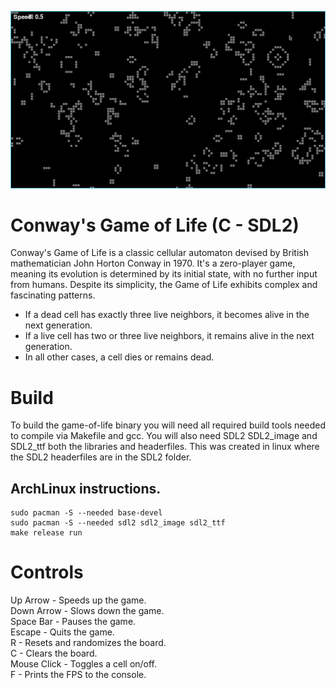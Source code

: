 ![Screenshot](../screenshot.png)

# Conway's Game of Life (C - SDL2)
Conway's Game of Life is a classic cellular automaton devised by British mathematician John Horton Conway in 1970. It's a zero-player game, meaning its evolution is determined by its initial state, with no further input from humans. Despite its simplicity, the Game of Life exhibits complex and fascinating patterns.

* If a dead cell has exactly three live neighbors, it becomes alive in the next generation.
* If a live cell has two or three live neighbors, it remains alive in the next generation.
* In all other cases, a cell dies or remains dead.

# Build
To build the game-of-life binary you will need all required build tools needed to compile via Makefile and gcc. You will also need SDL2 SDL2_image and SDL2_ttf both the libraries and headerfiles. This was created in linux where the SDL2 headerfiles are in the SDL2 folder.

## ArchLinux instructions.

    sudo pacman -S --needed base-devel
    sudo pacman -S --needed sdl2 sdl2_image sdl2_ttf
    make release run

# Controls
Up Arrow - Speeds up the game.\
Down Arrow - Slows down the game.\
Space Bar - Pauses the game.\
Escape - Quits the game.\
R - Resets and randomizes the board.\
C - Clears the board.\
Mouse Click - Toggles a cell on/off.\
F - Prints the FPS to the console.
